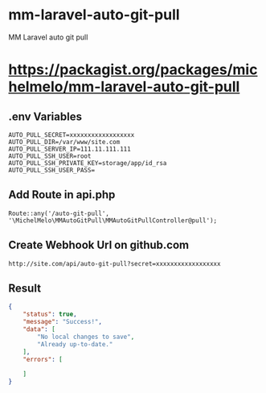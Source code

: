 # mm-laravel-auto-git-pull
MM Laravel auto git pull

# https://packagist.org/packages/michelmelo/mm-laravel-auto-git-pull

## .env Variables
```code
AUTO_PULL_SECRET=xxxxxxxxxxxxxxxxxx
AUTO_PULL_DIR=/var/www/site.com
AUTO_PULL_SERVER_IP=111.11.111.111
AUTO_PULL_SSH_USER=root
AUTO_PULL_SSH_PRIVATE_KEY=storage/app/id_rsa
AUTO_PULL_SSH_USER_PASS=
```

## Add Route in api.php
```code
Route::any('/auto-git-pull', '\MichelMelo\MMAutoGitPull\MMAutoGitPullController@pull');
```

## Create Webhook Url on github.com
```code
http://site.com/api/auto-git-pull?secret=xxxxxxxxxxxxxxxxxx
```

## Result
```json
{
    "status": true,
    "message": "Success!",
    "data": [
        "No local changes to save",
        "Already up-to-date."
    ],
    "errors": [
        
    ]
}
```
